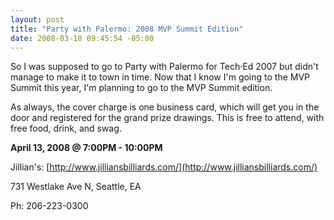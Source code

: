 ```yaml
---
layout: post
title: "Party with Palermo: 2008 MVP Summit Edition"
date: 2008-03-18 09:45:54 -05:00
---
```


So I was supposed to go to Party with Palermo for Tech·Ed 2007 but didn't manage to make it to town in time. Now that I know I'm going to the MVP Summit this year, I'm planning to go to the MVP Summit edition.

As always, the cover charge is one business card, which will get you in the door and registered for the grand prize drawings. This is free to attend, with free food, drink, and swag.

**April 13, 2008 @ 7:00PM - 10:00PM**

Jillian's: [http://www.jilliansbilliards.com/](http://www.jilliansbilliards.com/)  

731 Westlake Ave N, Seattle, EA  

Ph: 206-223-0300
